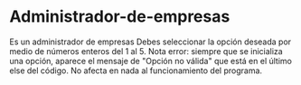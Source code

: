 # Administrador-de-empresas
Es un administrador de empresas
Debes seleccionar la opción deseada por medio de números enteros del 1 al 5.
Nota error: siempre que se inicializa una opción, aparece el mensaje de "Opción no válida" que está en el último else del código. No afecta en nada al funcionamiento del programa.
